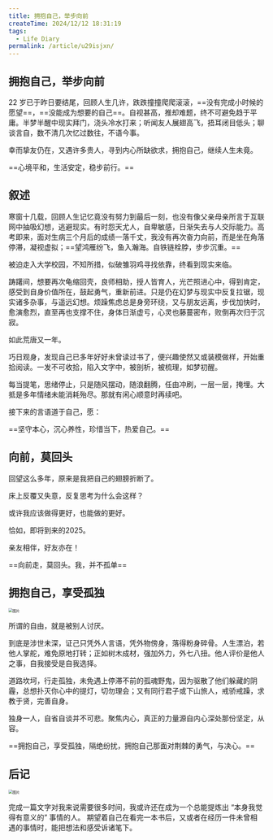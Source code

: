 ```yaml
---
title: 拥抱自己，举步向前 
createTime: 2024/12/12 18:31:19
tags:
  - Life Diary
permalink: /article/u29isjxn/
---
```

## 拥抱自己，举步向前<Icon name="emojione-v1:airplane-departure" size="2em" />

22 岁已于昨日要结尾，回顾人生几许，跌跌撞撞爬爬滚滚，==没有完成小时候的愿望==，==没能成为想要的自己==。自视甚高，推却难题，终不可避免趋于平庸。半梦半醒中现实拜门，浇头冷水打来；听闻友人展翅高飞，捂耳闭目低头；聊谈言自，数不清几次忆过数往，不语今事。

幸而挚友仍在，又遇许多贵人，寻到内心所缺欲求，拥抱自己，继续人生未竟。

==心境平和，生活安定，稳步前行。==

## 叙述

寒窗十几载，回顾人生记忆竟没有努力到最后一刻，也没有像父亲母亲所言于互联网中抽吸幻想，逃避现实。有时怨天尤人，自卑敏感，日渐失去与人交际能力。高考即来，面对生病三个月后的成绩一落千丈，我没有再次奋力向前，而是坐在角落停滞，凝视虚拟；==望鸿雁纷飞，鱼入瀚海。自铁链栓脖，步步沉重。==

被迫走入大学校园，不知所措，似破雏羽鸡寻找依靠，终看到现实来临。

踌躇间，想要再次龟缩回壳，良师相助，授人皆育人，光芒照进心中，得到肯定，感受到自身价值所在，鼓起勇气，重新前进。只是仍在幻梦与现实中反复拉锯，现实诸多杂事，与遥远幻想。烦躁焦虑总是身旁环绕，又与朋友远离，步伐加快时，愈演愈烈，直至再也支撑不住，身体日渐虚亏，心灵也藤蔓密布，败倒再次归于沉寂。

如此荒唐又一年。

巧日观身，发现自己已多年好好未曾读过书了，便兴趣使然又或装模做样，开始重拾阅读。一发不可收拾，陷入文字中，被剖析，被梳理，如梦初醒。

每当提笔，思绪停止，只是随风摆动，随浪翻腾，任由冲刷，一层一层，掩埋。大抵是多年情绪未能消耗殆尽。那就有闲心顺意时再续吧。

接下来的言语道于自己，愿：

==坚守本心，沉心养性，珍惜当下，热爱自己。==

## 向前，莫回头<Icon name="twemoji:bright-button" size="2em" />
回望这么多年，原来是我把自己的翅膀折断了。

床上反覆又失意，反复思考为什么会这样？

或许我应该做得更好，也能做的更好。

恰如，即将到来的2025。

亲友相伴，好友亦在！

==向前走，莫回头。我，并不孤单==

## 拥抱自己，享受孤独

<img src="https://pookies-1314340089.cos.ap-singapore.myqcloud.com/imgs/20241212184212295.jpeg" alt="图片" style="zoom:50%;" />

所谓的自由，就是被别人讨厌。

到底是涉世未深，证己只凭外人言语，凭外物傍身，落得粉身碎骨。人生漂泊，若他人掌舵，难免原地打转；正如树木成材，强加外力，外七八扭。他人评价是他人之事，自我接受是自我选择。

道路坎坷，行走孤独，未免遇上停滞不前的孤魂野鬼，因为驱散了他们躲藏的阴霾，总想扑灭你心中的提灯，切勿理会；又有同行君子或下山旅人，戒骄戒躁，求教于贤，完善自身。

独身一人，自省自谈并不可悲。聚焦内心，真正的力量源自内心深处那份坚定，从容。

==拥抱自己，享受孤独，隔绝纷扰，拥抱自己那面对荆棘的勇气，与决心。==

## 后记

<img src="https://pookies-1314340089.cos.ap-singapore.myqcloud.com/imgs/20241212184353764.jpeg" alt="图片" style="zoom:50%;" />

完成一篇文字对我来说需要很多时间，我或许还在成为一个总能提炼出 “本身我觉得有意义的” 事情的人。
期望着自己在看完一本书后，又或者在经历一件未曾相遇的事情时，能把想法和感受诉诸笔下。


